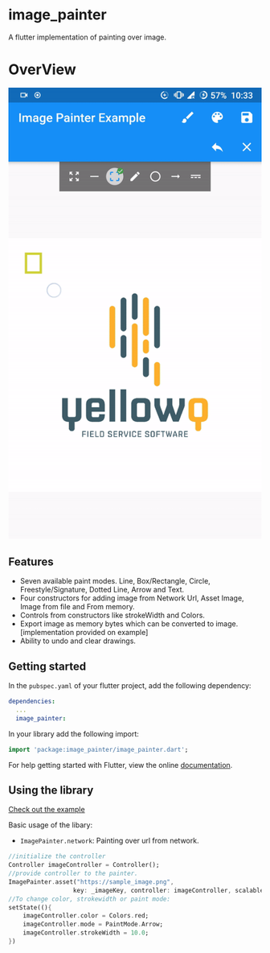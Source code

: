 # image_painter

A flutter implementation of painting over image.

# OverView
![image](screenshots/image_painter_sample.gif)

## Features

- Seven available paint modes. Line, Box/Rectangle, Circle, Freestyle/Signature, Dotted Line, Arrow and Text.
- Four constructors for adding image from Network Url, Asset Image, Image from file and From memory.
- Controls from constructors like strokeWidth and Colors.
- Export image as memory bytes which can be converted to image. [implementation provided on example]
- Ability to undo and clear drawings.

## Getting started

In the `pubspec.yaml` of your flutter project, add the following dependency:

```yaml
dependencies:
  ...
  image_painter:
```

In your library add the following import:

```dart
import 'package:image_painter/image_painter.dart';
```

For help getting started with Flutter, view the online [documentation](https://flutter.io/).

## Using the library

[Check out the example](./example)

Basic usage of the libary:

- `ImagePainter.network`: Painting over url from network.

```dart
//initialize the controller
Controller imageController = Controller();
//provide controller to the painter.
ImagePainter.asset("https://sample_image.png",
                  key: _imageKey, controller: imageController, scalable: true),
//To change color, strokewidth or paint mode: 
setState((){
    imageController.color = Colors.red;
    imageController.mode = PaintMode.Arrow;
    imageController.strokeWidth = 10.0;
})
```
